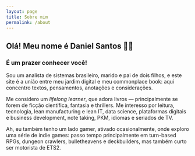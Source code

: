 ```yaml
---
layout: page
title: Sobre mim
permalink: /about
---
```


## Olá! Meu nome é Daniel Santos 👋🏻

### É um prazer conhecer você!

Sou um analista de sistemas brasileiro, marido e pai de dois filhos, e este site é a união entre meu jardim digital e meu commonplace book: aqui concentro textos, pensamentos, anotações e considerações.

Me considero um *lifelong learner*, que adora livros — principalmente se forem de ficção científica, fantasia e thrillers. Me interesso por leitura, tecnologia, lean manufacturing e lean IT, data science, plataformas digitais e business development, note taking, PKM, idiomas e seriados de TV.

Ah, eu também tenho um lado gamer, ativado ocasionalmente, onde exploro uma série de indie games: passo tempo principalmente em turn-based RPGs, dungeon crawlers, bulletheavens e deckbuilders, mas também curto ser motorista de ETS2.